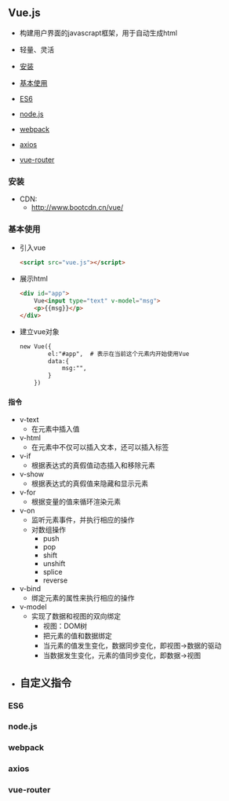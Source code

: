 ## Vue.js
- 构建用户界面的javascrapt框架，用于自动生成html
- 轻量、灵活

- [安装](#1)
- [基本使用](#2)
- [ES6](#3)
- [node.js](#4)
- [webpack](#5)
- [axios](#6)
- [vue-router](#7)

### 安装
- CDN:
	- http://www.bootcdn.cn/vue/

### 基本使用
- 引入vue

	```html
	<script src="vue.js"></script>
	```

- 展示html

	```html
	<div id="app">
	    Vue<input type="text" v-model="msg">
	    <p>{{msg}}</p>
	</div>
	```

- 建立vue对象

	```html
	new Vue({
	        el:"#app",	# 表示在当前这个元素内开始使用Vue
	        data:{
	            msg:"",
	        }
	    })
	```

#### 指令
- v-text
	- 在元素中插入值
- v-html
	- 在元素中不仅可以插入文本，还可以插入标签
- v-if
	- 根据表达式的真假值动态插入和移除元素
- v-show
	- 根据表达式的真假值来隐藏和显示元素
- v-for
	- 根据变量的值来循环渲染元素
- v-on
	- 监听元素事件，并执行相应的操作
	- 对数组操作
		- push
		- pop
		- shift
		- unshift
		- splice
		- reverse
- v-bind
	- 绑定元素的属性来执行相应的操作
- v-model
	- 实现了数据和视图的双向绑定
		- 视图：DOM树
		- 把元素的值和数据绑定
		- 当元素的值发生变化，数据同步变化，即视图->数据的驱动
		- 当数据发生变化，元素的值同步变化，即数据->视图
- 自定义指令
	- 

### ES6


### node.js


### webpack


### axios


### vue-router



